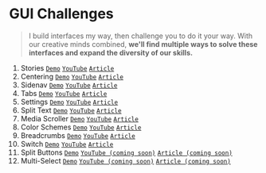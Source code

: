 # GUI Challenges
> I build interfaces my way, then challenge you to do it your way. 
With our creative minds combined, 
**we'll find multiple ways to solve these interfaces 
and expand the diversity of our skills.**

1. Stories 
  [`Demo`](https://gui-challenges.web.app/stories/dist/)
  [`YouTube`](https://www.youtube.com/watch?v=PzvdREGR0Xw) 
  [`Article`](https://web.dev/building-a-stories-component/)
2. Centering 
  [`Demo`](https://gui-challenges.web.app/centering/dist/) 
  [`YouTube`](https://www.youtube.com/watch?v=ncYzTvEMCyE) 
  [`Article`](https://web.dev/centering-in-css/)
3. Sidenav 
  [`Demo`](https://gui-challenges.web.app/sidenav/dist/) 
  [`YouTube`](https://www.youtube.com/watch?v=uiZqDLqjGRY) 
  [`Article`](https://web.dev/building-a-sidenav-component/)
4. Tabs 
  [`Demo`](https://gui-challenges.web.app/tabs/dist/) 
  [`YouTube`](https://www.youtube.com/watch?v=mMBcHcvxuuA) 
  [`Article`](https://web.dev/building-a-tabs-component/)
5. Settings 
  [`Demo`](https://gui-challenges.web.app/settings/dist/) 
  [`YouTube`](https://www.youtube.com/watch?v=dm7gnp6eh3Q) 
  [`Article`](https://web.dev/building-a-settings-component/)
6. Split Text 
  [`Demo`](https://gui-challenges.web.app/split-text/dist/) 
  [`YouTube`](https://www.youtube.com/watch?v=3hvN7bkjZBk) 
  [`Article`](https://web.dev/building-split-text-animations/)
7. Media Scroller 
  [`Demo`](https://gui-challenges.web.app/media-scroller/dist/) 
  [`YouTube`](https://www.youtube.com/watch?v=jmLdZY_Lo1k) 
  [`Article`](https://web.dev/building-a-media-scroller-component/)
8. Color Schemes 
  [`Demo`](https://gui-challenges.web.app/color-schemes/dist/) 
  [`YouTube`](https://www.youtube.com/watch?v=oHcTn83M1ls) 
  [`Article`](https://web.dev/building-a-color-scheme/)
9. Breadcrumbs 
  [`Demo`](https://gui-challenges.web.app/breadcrumbs/dist/) 
  [`YouTube`](https://www.youtube.com/watch?v=kHL3gxAlvK8) 
  [`Article`](https://web.dev/building-a-breadcrumbs-component/)
10. Switch 
  [`Demo`](https://gui-challenges.web.app/switch/dist/) 
  [`YouTube`](https://www.youtube.com/watch?v=_KqccADghcA) 
  [`Article`](https://web.dev/building-a-switch-component/)
11. Split Buttons 
  [`Demo`](https://gui-challenges.web.app/split-buttons/dist/) 
  [`YouTube (coming soon)`](#) 
  [`Article (coming soon)`](https://web.dev/building-a-split-button-component/)
12. Multi-Select 
  [`Demo`](https://gui-challenges.web.app/multi-select/dist/) 
  [`YouTube (coming soon)`](#) 
  [`Article (coming soon)`](https://web.dev/building-a-multi-select-component/)  
